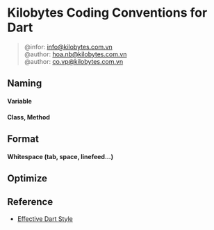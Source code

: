 # Kilobytes Coding Conventions for Dart

> @infor: info@kilobytes.com.vn  
> @author: hoa.nb@kilobytes.com.vn  
> @author: co.vp@kilobytes.com.vn

## Naming

#### Variable


#### Class, Method

## Format

#### Whitespace (tab, space, linefeed...)

## Optimize

## Reference

- [Effective Dart Style](https://dart.dev/guides/language/effective-dart/style)
